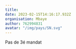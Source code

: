 ```yaml
---
title: 
date: 2023-02-15T14:16:17.932Z
organisation: Mbaye
author: 762994831
avatar: "/img/pays/SN.svg"
---
```


Pas de 3é mandat